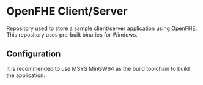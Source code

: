 # OpenFHE Client/Server

Repository used to store a sample client/server application using OpenFHE.
This repository uses pre-built binaries for Windows.

## Configuration

It is recommended to use MSYS MinGW64 as the build toolchain to build the application.